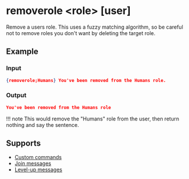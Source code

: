 # removerole <role\> [user]

Remove a users role. This uses a fuzzy matching algorithm, so be careful not to remove roles you don't want by deleting the target role.

## Example

### Input

```json
{removerole;Humans} You've been removed from the Humans role.
```

### Output

```json
You've been removed from the Humans role
```

!!! note
    This would remove the "Humans" role from the user, then return nothing and say the sentence.

## Supports

* [Custom commands](/Modules/custom_commands/)
* [Join messages](/Modules/join_leave_messages/)
* [Level-up messages](/Modules/levels/)
